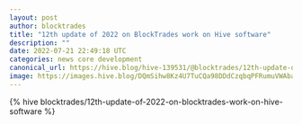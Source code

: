 ```yaml
---
layout: post
author: blocktrades
title: "12th update of 2022 on BlockTrades work on Hive software"
description: ""
date: 2022-07-21 22:49:18 UTC
categories: news core development
canonical_url: https://hive.blog/hive-139531/@blocktrades/12th-update-of-2022-on-blocktrades-work-on-hive-software
image: https://images.hive.blog/DQmSihw8Kz4U7TuCQa98DDdCzqbqPFRumuVWAbareiYZW1Z/blocktrades%20update.png
---
```

{% hive blocktrades/12th-update-of-2022-on-blocktrades-work-on-hive-software %}
